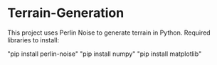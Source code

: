 # Terrain-Generation
This project uses Perlin Noise to generate terrain in Python.
Required libraries to install:

"pip install perlin-noise"
"pip install numpy"
"pip install matplotlib"
